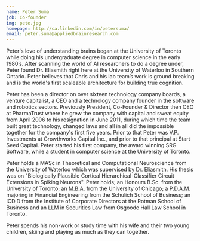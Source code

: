 ```yaml
---
name: Peter Suma
job: Co-founder
img: pete.jpg
homepage: http://ca.linkedin.com/in/petersuma/
email: peter.suma@appliedbrainresearch.com
---
```


Peter's love of understanding brains began at the University of
Toronto while doing his undergraduate degree in computer science in
the early 1980’s. After scanning the world of AI researchers to do a
degree under, Peter found Dr. Eliasmith right here at the University
of Waterloo in Southern Ontario. Peter believes that Chris and his lab
team’s work is ground breaking and is the world's first scaleable
architecture for building true cognition.

Peter has been a director on over sixteen technology company boards, a
venture capitalist, a CEO and a technology company founder in the
software and robotics sectors. Previously President, Co-Founder &
Director then CEO at PharmaTrust where he grew the company with
capital and sweat equity from April 2006 to his resignation in June
2011, during which time the team built great technology, changed laws
and all in all did the impossible together for the company's first
five years. Prior to that Peter was V.P. Investments at Growthworks
Capital Inc., and prior to that principal at Start Seed Capital. Peter
started his first company, the award winning SRG Software, while a
student in computer science at the University of Toronto.

Peter holds a MASc in Theoretical and Computational
Neuroscience from the University of Waterloo which was supervised by Dr. Eliasmith. 
His thesis was on "Biologically Plausible Cortical Hierarchical-Classifier 
Circuit Extensions in Spiking Neurons". Peter holds; an Honours B.Sc. 
from the University of Toronto; an M.B.A. from
the University of Chicago; a P.D.A.M. majoring in Financial
Engineering from the Schulich School of Business; an ICD.D from the
Institute of Corporate Directors at the Rotman School of Business and
an LLM in Securities Law from Osgoode Hall Law School in Toronto.

Peter spends his non-work or study time with his wife and their two
young children, skiing and playing as much as they can together.
